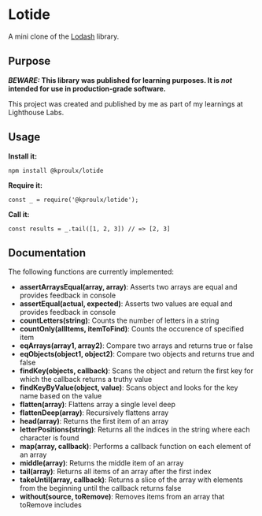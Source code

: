 # Lotide

A mini clone of the [Lodash](https://lodash.com) library.

## Purpose

**_BEWARE:_ This library was published for learning purposes. It is _not_ intended for use in production-grade software.**

This project was created and published by me as part of my learnings at Lighthouse Labs. 

## Usage

**Install it:**

`npm install @kproulx/lotide`

**Require it:**

`const _ = require('@kproulx/lotide');`

**Call it:**

`const results = _.tail([1, 2, 3]) // => [2, 3]`

## Documentation

The following functions are currently implemented:

* **assertArraysEqual(array, array)**: Asserts two arrays are equal and provides feedback in console
* **assertEqual(actual, expected)**: Asserts two values are equal and provides feedback in console
* **countLetters(string)**: Counts the number of letters in a string
* **countOnly(allItems, itemToFind)**: Counts the occurence of specified item
* **eqArrays(array1, array2)**: Compare two arrays and returns true or false
* **eqObjects(object1, object2)**: Compare two objects and returns true and false
* **findKey(objects, callback)**: Scans the object and return the first key for which the callback returns a truthy value
* **findKeyByValue(object, value)**: Scans object and looks for the key name based on the value
* **flatten(array)**: Flattens array a single level deep
* **flattenDeep(array)**: Recursively flattens array
* **head(array)**: Returns the first item of an array
* **letterPositions(string)**: Returns all the indices in the string where each character is found
* **map(array, callback)**: Performs a callback function on each element of an array
* **middle(array)**: Returns the middle item of an array
* **tail(array)**: Returns all items of an array after the first index
* **takeUntil(array, callback)**: Returns a slice of the array with elements from the beginning until the callback returns false
* **without(source, toRemove)**: Removes items from an array that toRemove includes